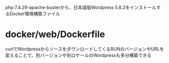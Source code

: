 php:7.4.29-apache-busterから、日本語版Wordpress 5.8.2をインストールするDocker環境構築ファイル

# docker/web/Dockerfile

curlでWordpressからソースをダウンロードしてくるRUNのバージョンやURLを変えることで、別バージョンや別ロケールのWordpressも多分構築できる
